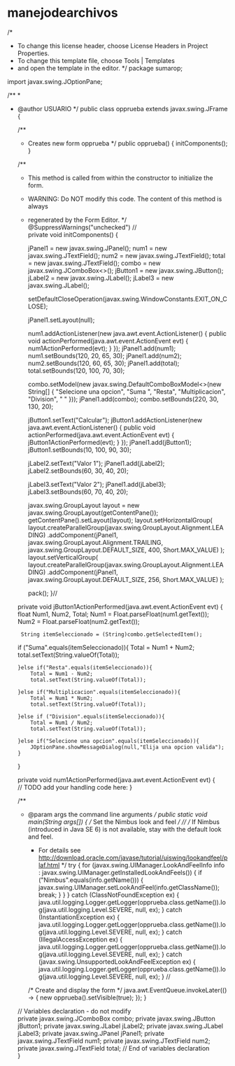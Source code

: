 # manejodearchivos

/*
 * To change this license header, choose License Headers in Project Properties.
 * To change this template file, choose Tools | Templates
 * and open the template in the editor.
 */
package sumarop;

import javax.swing.JOptionPane;

/**
 *
 * @author USUARIO
 */
public class opprueba extends javax.swing.JFrame {

    /**
     * Creates new form opprueba
     */
    public opprueba() {
        initComponents();
    }

    /**
     * This method is called from within the constructor to initialize the form.
     * WARNING: Do NOT modify this code. The content of this method is always
     * regenerated by the Form Editor.
     */
    @SuppressWarnings("unchecked")
    // <editor-fold defaultstate="collapsed" desc="Generated Code">                          
    private void initComponents() {

        jPanel1 = new javax.swing.JPanel();
        num1 = new javax.swing.JTextField();
        num2 = new javax.swing.JTextField();
        total = new javax.swing.JTextField();
        combo = new javax.swing.JComboBox<>();
        jButton1 = new javax.swing.JButton();
        jLabel2 = new javax.swing.JLabel();
        jLabel3 = new javax.swing.JLabel();

        setDefaultCloseOperation(javax.swing.WindowConstants.EXIT_ON_CLOSE);

        jPanel1.setLayout(null);

        num1.addActionListener(new java.awt.event.ActionListener() {
            public void actionPerformed(java.awt.event.ActionEvent evt) {
                num1ActionPerformed(evt);
            }
        });
        jPanel1.add(num1);
        num1.setBounds(120, 20, 65, 30);
        jPanel1.add(num2);
        num2.setBounds(120, 60, 65, 30);
        jPanel1.add(total);
        total.setBounds(120, 100, 70, 30);

        combo.setModel(new javax.swing.DefaultComboBoxModel<>(new String[] { "Selecione una opcion", "Suma ", "Resta", "Multiplicacion", "Division", " " }));
        jPanel1.add(combo);
        combo.setBounds(220, 30, 130, 20);

        jButton1.setText("Calcular");
        jButton1.addActionListener(new java.awt.event.ActionListener() {
            public void actionPerformed(java.awt.event.ActionEvent evt) {
                jButton1ActionPerformed(evt);
            }
        });
        jPanel1.add(jButton1);
        jButton1.setBounds(10, 100, 90, 30);

        jLabel2.setText("Valor 1");
        jPanel1.add(jLabel2);
        jLabel2.setBounds(60, 30, 40, 20);

        jLabel3.setText("Valor 2");
        jPanel1.add(jLabel3);
        jLabel3.setBounds(60, 70, 40, 20);

        javax.swing.GroupLayout layout = new javax.swing.GroupLayout(getContentPane());
        getContentPane().setLayout(layout);
        layout.setHorizontalGroup(
            layout.createParallelGroup(javax.swing.GroupLayout.Alignment.LEADING)
            .addComponent(jPanel1, javax.swing.GroupLayout.Alignment.TRAILING, javax.swing.GroupLayout.DEFAULT_SIZE, 400, Short.MAX_VALUE)
        );
        layout.setVerticalGroup(
            layout.createParallelGroup(javax.swing.GroupLayout.Alignment.LEADING)
            .addComponent(jPanel1, javax.swing.GroupLayout.DEFAULT_SIZE, 256, Short.MAX_VALUE)
        );

        pack();
    }// </editor-fold>                        

    private void jButton1ActionPerformed(java.awt.event.ActionEvent evt) {                                         
        float Num1, Num2, Total;
        Num1 = Float.parseFloat(num1.getText());
        Num2 = Float.parseFloat(num2.getText());
        
        String itemSeleccionado = (String)combo.getSelectedItem();
        
    if ("Suma".equals(itemSeleccionado)){
            Total = Num1 + Num2;
            total.setText(String.valueOf(Total)); 
            
       }else if("Resta".equals(itemSeleccionado)){
           Total = Num1 - Num2;
           total.setText(String.valueOf(Total));
           
       }else if("Multiplicacion".equals(itemSeleccionado)){
           Total = Num1 * Num2;
           total.setText(String.valueOf(Total));
           
       }else if ("Division".equals(itemSeleccionado)){
           Total = Num1 / Num2;
           total.setText(String.valueOf(Total));
           
       }else if("Selecione una opcion".equals(itemSeleccionado)){
           JOptionPane.showMessageDialog(null,"Elija una opcion valida");
       }       
    }                                        

    private void num1ActionPerformed(java.awt.event.ActionEvent evt) {                                     
        // TODO add your handling code here:
    }                                    

    /**
     * @param args the command line arguments
     */
    public static void main(String args[]) {
        /* Set the Nimbus look and feel */
        //<editor-fold defaultstate="collapsed" desc=" Look and feel setting code (optional) ">
        /* If Nimbus (introduced in Java SE 6) is not available, stay with the default look and feel.
         * For details see http://download.oracle.com/javase/tutorial/uiswing/lookandfeel/plaf.html 
         */
        try {
            for (javax.swing.UIManager.LookAndFeelInfo info : javax.swing.UIManager.getInstalledLookAndFeels()) {
                if ("Nimbus".equals(info.getName())) {
                    javax.swing.UIManager.setLookAndFeel(info.getClassName());
                    break;
                }
            }
        } catch (ClassNotFoundException ex) {
            java.util.logging.Logger.getLogger(opprueba.class.getName()).log(java.util.logging.Level.SEVERE, null, ex);
        } catch (InstantiationException ex) {
            java.util.logging.Logger.getLogger(opprueba.class.getName()).log(java.util.logging.Level.SEVERE, null, ex);
        } catch (IllegalAccessException ex) {
            java.util.logging.Logger.getLogger(opprueba.class.getName()).log(java.util.logging.Level.SEVERE, null, ex);
        } catch (javax.swing.UnsupportedLookAndFeelException ex) {
            java.util.logging.Logger.getLogger(opprueba.class.getName()).log(java.util.logging.Level.SEVERE, null, ex);
        }
        //</editor-fold>

        /* Create and display the form */
        java.awt.EventQueue.invokeLater(() -> {
            new opprueba().setVisible(true);
        });
    }

    // Variables declaration - do not modify                     
    private javax.swing.JComboBox<String> combo;
    private javax.swing.JButton jButton1;
    private javax.swing.JLabel jLabel2;
    private javax.swing.JLabel jLabel3;
    private javax.swing.JPanel jPanel1;
    private javax.swing.JTextField num1;
    private javax.swing.JTextField num2;
    private javax.swing.JTextField total;
    // End of variables declaration                   
}
